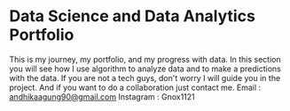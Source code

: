 # Data Science and Data Analytics Portfolio
This is my journey, my portfolio, and my progress with data. In this section you will see how I use algorithm to analyze data and to make a predictions with the data.
If you are not a tech guys, don't worry I will guide you in the project.
And if you want to do a collaboration just contact me. 
Email : andhikaagung90@gmail.com
Instagram : Gnox1121
